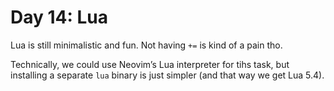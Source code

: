 # Day 14: Lua

Lua is still minimalistic and fun. Not having `+=` is kind of a pain tho.

Technically, we could use Neovim’s Lua interpreter for tihs task, but installing a separate `lua` binary is just simpler (and that way we get Lua 5.4).
